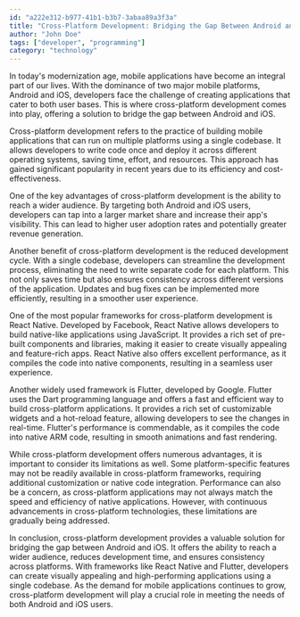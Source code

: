 ```yaml
---
id: "a222e312-b977-41b1-b3b7-3abaa89a3f3a"
title: "Cross-Platform Development: Bridging the Gap Between Android and iOS"
author: "John Doe"
tags: ["developer", "programming"]
category: "technology"
---
```


In today's modernization age, mobile applications have become an integral part of our lives. With the dominance of two major mobile platforms, Android and iOS, developers face the challenge of creating applications that cater to both user bases. This is where cross-platform development comes into play, offering a solution to bridge the gap between Android and iOS.

Cross-platform development refers to the practice of building mobile applications that can run on multiple platforms using a single codebase. It allows developers to write code once and deploy it across different operating systems, saving time, effort, and resources. This approach has gained significant popularity in recent years due to its efficiency and cost-effectiveness.

One of the key advantages of cross-platform development is the ability to reach a wider audience. By targeting both Android and iOS users, developers can tap into a larger market share and increase their app's visibility. This can lead to higher user adoption rates and potentially greater revenue generation.

Another benefit of cross-platform development is the reduced development cycle. With a single codebase, developers can streamline the development process, eliminating the need to write separate code for each platform. This not only saves time but also ensures consistency across different versions of the application. Updates and bug fixes can be implemented more efficiently, resulting in a smoother user experience.

One of the most popular frameworks for cross-platform development is React Native. Developed by Facebook, React Native allows developers to build native-like applications using JavaScript. It provides a rich set of pre-built components and libraries, making it easier to create visually appealing and feature-rich apps. React Native also offers excellent performance, as it compiles the code into native components, resulting in a seamless user experience.

Another widely used framework is Flutter, developed by Google. Flutter uses the Dart programming language and offers a fast and efficient way to build cross-platform applications. It provides a rich set of customizable widgets and a hot-reload feature, allowing developers to see the changes in real-time. Flutter's performance is commendable, as it compiles the code into native ARM code, resulting in smooth animations and fast rendering.

While cross-platform development offers numerous advantages, it is important to consider its limitations as well. Some platform-specific features may not be readily available in cross-platform frameworks, requiring additional customization or native code integration. Performance can also be a concern, as cross-platform applications may not always match the speed and efficiency of native applications. However, with continuous advancements in cross-platform technologies, these limitations are gradually being addressed.

In conclusion, cross-platform development provides a valuable solution for bridging the gap between Android and iOS. It offers the ability to reach a wider audience, reduces development time, and ensures consistency across platforms. With frameworks like React Native and Flutter, developers can create visually appealing and high-performing applications using a single codebase. As the demand for mobile applications continues to grow, cross-platform development will play a crucial role in meeting the needs of both Android and iOS users.
